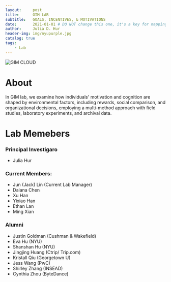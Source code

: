 ```yaml
---
layout:     post
title:      GIM LAB
subtitle:   GOALS, INCENTIVES, & MOTIVATIONS
date:       2021-01-01 # DO NOT change this one, it's a key for mapping
author:     Julia D. Hur
header-img: img/nyupurple.jpg
catalog: true
tags:
    - Lab
---
```


![GIM CLOUD](https://github.com/jacklin9810/jacklin9810.github.io/blob/master/img/gim_cloud.jpg)
# About
In GIM lab, we examine how individuals' motivation and cognition are shaped by environmental factors, including rewards, social comparison, and organizational decisions, employing a multi-method approach with field studies, laboratory experiments, and archival data.

# Lab Memebers

### Principal Investigaro
* Julia Hur

### Current Members:
* Jun (Jack) Lin (Current Lab Manager)
* Daiana Chen
* Xu Han
* Yixiao Han
* Ethan Lan
* Ming Xian

### Alumni
* Justin Goldman (Cushman & Wakefield)
* Eva Hu (NYU)
* Shanshan Hu (NYU)
* Jingjing Huang (Ctrip/ Trip.com)
* Kristall Qiu (Georgetown U)
* Jess Wang (PwC)
* Shirley Zhang (INSEAD)
* Cynthia Zhou (ByteDance)


